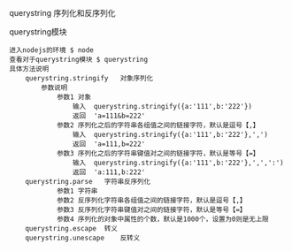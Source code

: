 querystring 序列化和反序列化

querystring模块

    进入nodejs的环境 $ node
    查看对于querystring模块 $ querystring
    具体方法说明
        querystring.stringify   对象序列化
            参数说明
                参数1 对象
                    输入  querystring.stringify({a:'111',b:'222'})
                    返回  'a=111&b=222'
                参数2 序列化之后的字符串各组值之间的链接字符，默认是逗号【,】
                    输入  querystring.stringify({a:'111',b:'222'},',')
                    返回  'a=111,b=222'
                参数3 序列化之后的字符串键值对之间的链接字符，默认是等号【=】
                    输入  querystring.stringify({a:'111',b:'222'},',',':')
                    返回  'a:111,b:222'
        querystring.parse   字符串反序列化
                参数1 字符串
                参数2 反序列化字符串各组值之间的链接字符，默认是逗号【,】
                参数3 反序列化字符串键值对之间的链接字符，默认是等号【=】
                参数4 序列化的对象中属性的个数，默认是1000个，设置为0则是无上限
        querystring.escape  转义
        querystring.unescape    反转义
